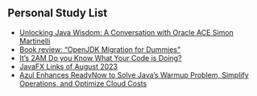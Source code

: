 ## Personal Study List
<!-- BLOG-POST-LIST:START -->
- [Unlocking Java Wisdom: A Conversation with Oracle ACE Simon Martinelli](https://foojay.io/today/unlocking-java-wisdom-a-conversation-with-oracle-ace-simon-martinelli/)
- [Book review: “OpenJDK Migration for Dummies”](https://foojay.io/today/book-review-openjdk-migration-for-dummies-2/)
- [It’s 2AM Do you Know What Your Code is Doing?](https://foojay.io/today/its-2am-do-you-know-what-your-code-is-doing/)
- [JavaFX Links of August 2023](https://foojay.io/today/javafx-links-of-august-2023/)
- [Azul Enhances ReadyNow to Solve Java’s Warmup Problem, Simplify Operations, and Optimize Cloud Costs](https://foojay.io/today/azul-enhances-readynow-to-solve-javas-warmup-problem-simplify-operations-and-optimize-cloud-costs/)
<!-- BLOG-POST-LIST:END -->  
